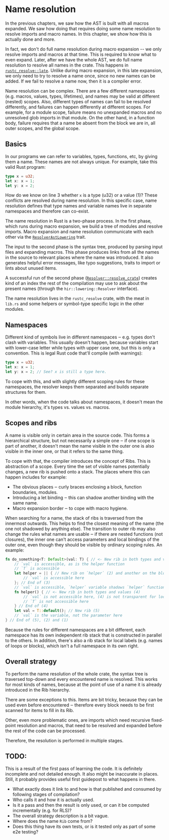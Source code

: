 # Name resolution

In the previous chapters, we saw how the AST is built with all macros expanded.
We saw how doing that requires doing some name resolution to resolve imports
and macro names. In this chapter, we show how this is actually done and more.

In fact, we don't do full name resolution during macro expansion -- we only
resolve imports and macros at that time. This is required to know what to even
expand. Later, after we have the whole AST, we do full name resolution to
resolve all names in the crate. This happens in [`rustc_resolve::late`][late].
Unlike during macro expansion, in this late expansion, we only need to try to
resolve a name once, since no new names can be added. If we fail to resolve a
name now, then it is a compiler error.

Name resolution can be complex. There are a few different namespaces (e.g.
macros, values, types, lifetimes), and names may be valid at different (nested)
scopes. Also, different types of names can fail to be resolved differently, and
failures can happen differently at different scopes. For example, for a module
scope, failure means no unexpanded macros and no unresolved glob imports in
that module. On the other hand, in a function body, failure requires that a
name be absent from the block we are in, all outer scopes, and the global
scope.

[late]: https://doc.rust-lang.org/nightly/nightly-rustc/rustc_resolve/late/index.html

## Basics

In our programs we can refer to variables, types, functions, etc, by giving them
a name. These names are not always unique. For example, take this valid Rust
program:

```rust
type x = u32;
let x: x = 1;
let y: x = 2;
```

How do we know on line 3 whether `x` is a type (u32) or a value (1)? These
conflicts are resolved during name resolution. In this specific case, name
resolution defines that type names and variable names live in separate
namespaces and therefore can co-exist.

The name resolution in Rust is a two-phase process. In the first phase, which runs
during macro expansion, we build a tree of modules and resolve imports. Macro
expansion and name resolution communicate with each other via the
[`ResolverAstLowering`] trait.

The input to the second phase is the syntax tree, produced by parsing input
files and expanding macros. This phase produces links from all the names in the
source to relevant places where the name was introduced. It also generates
helpful error messages, like typo suggestions, traits to import or lints about
unused items.

A successful run of the second phase ([`Resolver::resolve_crate`]) creates kind
of an index the rest of the compilation may use to ask about the present names
(through the `hir::lowering::Resolver` interface).

The name resolution lives in the `rustc_resolve` crate, with the meat in
`lib.rs` and some helpers or symbol-type specific logic in the other modules.

[`Resolver::resolve_crate`]: https://doc.rust-lang.org/nightly/nightly-rustc/rustc_resolve/struct.Resolver.html#method.resolve_crate
[`ResolverAstLowering`]: https://doc.rust-lang.org/nightly/nightly-rustc/rustc_ast_lowering/trait.ResolverAstLowering.html

## Namespaces

Different kind of symbols live in different namespaces ‒ e.g. types don't
clash with variables. This usually doesn't happen, because variables start with
lower-case letter while types with upper case one, but this is only a
convention. This is legal Rust code that'll compile (with warnings):

```rust
type x = u32;
let x: x = 1;
let y: x = 2; // See? x is still a type here.
```

To cope with this, and with slightly different scoping rules for these
namespaces, the resolver keeps them separated and builds separate structures for
them.

In other words, when the code talks about namespaces, it doesn't mean the module
hierarchy, it's types vs. values vs. macros.

## Scopes and ribs

A name is visible only in certain area in the source code. This forms a
hierarchical structure, but not necessarily a simple one ‒ if one scope is
part of another, it doesn't mean the name visible in the outer one is also
visible in the inner one, or that it refers to the same thing.

To cope with that, the compiler introduces the concept of Ribs. This is
abstraction of a scope. Every time the set of visible names potentially changes,
a new rib is pushed onto a stack. The places where this can happen includes for
example:

* The obvious places ‒ curly braces enclosing a block, function boundaries,
  modules.
* Introducing a let binding ‒ this can shadow another binding with the same
  name.
* Macro expansion border ‒ to cope with macro hygiene.

When searching for a name, the stack of ribs is traversed from the innermost
outwards. This helps to find the closest meaning of the name (the one not
shadowed by anything else). The transition to outer rib may also change the
rules what names are usable ‒ if there are nested functions (not closures),
the inner one can't access parameters and local bindings of the outer one,
even though they should be visible by ordinary scoping rules. An example:

```rust
fn do_something<T: Default>(val: T) { // <- New rib in both types and values (1)
    // `val` is accessible, as is the helper function
    // `T` is accessible
    let helper = || { // New rib on `helper` (2) and another on the block (3)
        // `val` is accessible here
    }; // End of (3)
    // `val` is accessible, `helper` variable shadows `helper` function
    fn helper() { // <- New rib in both types and values (4)
        // `val` is not accessible here, (4) is not transparent for locals)
        // `T` is not accessible here
    } // End of (4)
    let val = T::default(); // New rib (5)
    // `val` is the variable, not the parameter here
} // End of (5), (2) and (1)
```

Because the rules for different namespaces are a bit different, each namespace
has its own independent rib stack that is constructed in parallel to the others.
In addition, there's also a rib stack for local labels (e.g. names of loops or
blocks), which isn't a full namespace in its own right.

## Overall strategy

To perform the name resolution of the whole crate, the syntax tree is traversed
top-down and every encountered name is resolved. This works for most kinds of
names, because at the point of use of a name it is already introduced in the Rib
hierarchy.

There are some exceptions to this. Items are bit tricky, because they can be
used even before encountered ‒ therefore every block needs to be first scanned
for items to fill in its Rib.

Other, even more problematic ones, are imports which need recursive fixed-point
resolution and macros, that need to be resolved and expanded before the rest of
the code can be processed.

Therefore, the resolution is performed in multiple stages.

## TODO:

This is a result of the first pass of learning the code. It is definitely
incomplete and not detailed enough. It also might be inaccurate in places.
Still, it probably provides useful first guidepost to what happens in there.

* What exactly does it link to and how is that published and consumed by
  following stages of compilation?
* Who calls it and how it is actually used.
* Is it a pass and then the result is only used, or can it be computed
  incrementally (e.g. for RLS)?
* The overall strategy description is a bit vague.
* Where does the name `Rib` come from?
* Does this thing have its own tests, or is it tested only as part of some e2e
  testing?
